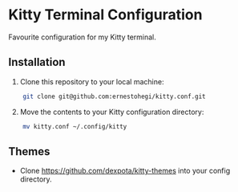 # Kitty Terminal Configuration

Favourite configuration for my Kitty terminal.

## Installation

1. Clone this repository to your local machine:

```bash
    git clone git@github.com:ernestohegi/kitty.conf.git
```

2. Move the contents to your Kitty configuration directory:

```bash
    mv kitty.conf ~/.config/kitty
```

## Themes

- Clone https://github.com/dexpota/kitty-themes into your config directory.

